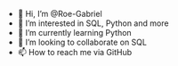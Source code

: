 - 👋 Hi, I’m @Roe-Gabriel
- 👀 I’m interested in SQL, Python and more
- 🌱 I’m currently learning Python
- 💞️ I’m looking to collaborate on SQL
- 📫 How to reach me via GitHub

<!---
Roe-Gabriel/Roe-Gabriel is a ✨ special ✨ repository because its `README.md` (this file) appears on your GitHub profile.
You can click the Preview link to take a look at your changes.
--->
